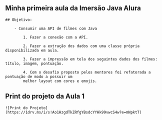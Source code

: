 ## Minha primeira aula da Imersão Java Alura

    ## Objetivo:

        - Consumir uma API de filmes com Java
        
            1. Fazer a conexão com a API.

            2. Fazer a extração dos dados com uma classe própria disponibilizada em aula.

            3. Fazer a impressão em tela dos seguintes dados dos filmes: título, imagem, pontuação.

            4. Com o desafio proposto pelos mentores foi refatorada a pontuação de modo a possuir um
            melhor layout com cores e emojis.

## Print do projeto da Aula 1

    ![Print do Projeto](https://1drv.ms/i/s!Ao1HzgdTkZRfgYBsdcYYHk99vwcS4w?e=mNpktT)
